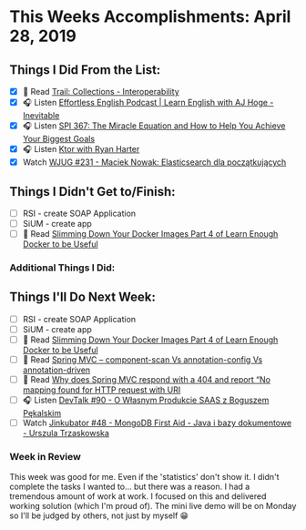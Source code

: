 # This Weeks Accomplishments: April 28, 2019

## Things I Did From the List:

- [x] 📗 Read [Trail: Collections - Interoperability](https://docs.oracle.com/javase/tutorial/collections/interoperability/index.html)
- [x] 🎧 Listen [Effortless English Podcast | Learn English with AJ Hoge - Inevitable](http://podplayer.net/?id=68337781)
- [x] 🎧 Listen [SPI 367: The Miracle Equation and How to Help You Achieve Your Biggest Goals](https://www.smartpassiveincome.com/podcasts/the-miracle-equation-and-achieve-your-biggest-goals/)
- [x] 🎧 Listen [Ktor with Ryan Harter](http://talkingkotlin.com/ktor-with-ryan-harter/)
- [x] Watch [WJUG #231 - Maciek Nowak: Elasticsearch dla początkujących](https://www.youtube.com/watch?v=1Nt2lZFbkbg)

## Things I Didn't Get to/Finish:

- [ ] RSI - create SOAP Application
- [ ] SiUM - create app
- [ ] 📗 Read [Slimming Down Your Docker Images Part 4 of Learn Enough Docker to be Useful](https://towardsdatascience.com/slimming-down-your-docker-images-275f0ca9337e)

### Additional Things I Did:


## Things I'll Do Next Week:

- [ ] RSI - create SOAP Application
- [ ] SiUM - create app
- [ ] 📗 Read [Slimming Down Your Docker Images Part 4 of Learn Enough Docker to be Useful](https://towardsdatascience.com/slimming-down-your-docker-images-275f0ca9337e)
- [ ] 📗 Read [Spring MVC – component-scan Vs annotation-config Vs annotation-driven](https://javabeat.net/spring-mvc-component-scan-annotations/)
- [ ] 📗 Read [Why does Spring MVC respond with a 404 and report “No mapping found for HTTP request with URI](https://stackoverflow.com/questions/41577234/why-does-spring-mvc-respond-with-a-404-and-report-no-mapping-found-for-http-req)
- [ ] 🎧 Listen [DevTalk #90 - O Własnym Produkcie SAAS z Boguszem Pękalskim](https://www.youtube.com/watch?v=X26S304wsEY&list=PLN2dx2pIJO6PvvvVKOXJ19y8llsL_GMn4&index=8)
- [ ] Watch [Jinkubator #48 - MongoDB First Aid - Java i bazy dokumentowe - Urszula Trzaskowska](https://www.youtube.com/watch?v=_1hNKXqRmXs)

### Week in Review
This week was good for me. Even if the 'statistics' don't show it. I didn't complete the tasks I wanted to... but there was a reason. I had a tremendous amount of work at work. I focused on this and delivered working solution (which I'm proud of). The mini live demo will be on Monday so I'll be judged by others, not just by myself 😁
